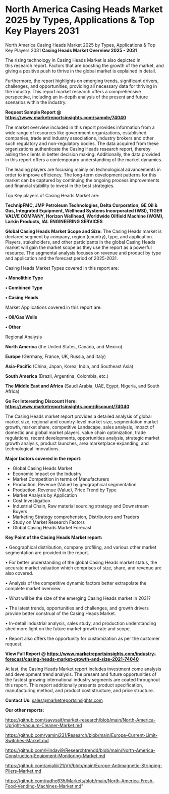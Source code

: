 # North America Casing Heads Market 2025 by Types, Applications & Top Key Players 2031
North America Casing Heads Market 2025 by Types, Applications & Top Key Players 2031
<Strong> Casing Heads Market Overview 2025 - 2031</strong>

The rising technology in Casing Heads Market is also depicted in this research report. Factors that are boosting the growth of the market, and giving a positive push to thrive in the global market is explained in detail.

Furthermore, the report highlights on emerging trends, significant drivers, challenges, and opportunities, providing all necessary data for thriving in the industry. This report market research offers a comprehensive perspective, including an in-depth analysis of the present and future scenarios within the industry.

<strong>Request Sample Report @ <a href=https://www.marketreportsinsights.com/sample/74040>https://www.marketreportsinsights.com/sample/74040</a></strong>

The market overview included in this report provides information from a wide range of resources like government organizations, established companies, trade and industry associations, industry brokers and other such regulatory and non-regulatory bodies. The data acquired from these organizations authenticate the Casing Heads research report, thereby aiding the clients in better decision making. Additionally, the data provided in this report offers a contemporary understanding of the market dynamics.

The leading players are focusing mainly on technological advancements in order to improve efficiency. The long-term development patterns for this market can be captured by continuing the ongoing process improvements and financial stability to invest in the best strategies.

Top Key players of Casing Heads Market are:

<strong>TechnipFMC, JMP Petroleum Technologies, Delta Corporation, GE Oil & Gas, Integrated Equipment, Wellhead Systems Incorporated (WSI), TIGER VALVE COMPANY, Horizon Wellhead, Worldwide Oilfield Machine (WOM), Larkin Products, IAL ENGINEERING SERVICES</strong>

<strong><b>Global Casing Heads Market Scope and Size:</b></strong>
The Casing Heads market is declared segment by company, region (country), type, and application. Players, stakeholders, and other participants in the global Casing Heads market will gain the market scope as they use the report as a powerful resource. The segmental analysis focuses on revenue and product by type and application and the forecast period of 2025-2031.

Casing Heads Market Types covered in this report are:

<strong>• Monolithic Type

• Combined Type

• Casing Heads</strong>

Market Applications covered in this report are:

<strong>• Oil/Gas Wells

• Other</strong> 

Regional Analysis

<strong>North America</strong> (the United States, Canada, and Mexico)

<strong>Europe</strong> (Germany, France, UK, Russia, and Italy)

<strong>Asia-Pacific</strong> (China, Japan, Korea, India, and Southeast Asia)

<strong>South America</strong> (Brazil, Argentina, Colombia, etc.)

<strong>The Middle East and Africa</strong> (Saudi Arabia, UAE, Egypt, Nigeria, and South Africa)

<strong>Go For Interesting Discount Here: <a href=https://www.marketreportsinsights.com/discount/74040>https://www.marketreportsinsights.com/discount/74040</a></strong>

The Casing Heads market report provides a detailed analysis of global market size, regional and country-level market size, segmentation market growth, market share, competitive Landscape, sales analysis, impact of domestic and global market players, value chain optimization, trade regulations, recent developments, opportunities analysis, strategic market growth analysis, product launches, area marketplace expanding, and technological innovations.

<strong><b>Major factors covered in the report:</b></strong>
<ul>
  <li>Global Casing Heads Market </li>
  <li>Economic Impact on the Industry</li>
  <li>Market Competition in terms of Manufacturers</li>
  <li>Production, Revenue (Value) by geographical segmentation</li>
  <li>Production, Revenue (Value), Price Trend by Type</li>
  <li>Market Analysis by Application</li>
  <li>Cost Investigation</li>
  <li>Industrial Chain, Raw material sourcing strategy and Downstream Buyers</li>
  <li>Marketing Strategy comprehension, Distributors and Traders</li>
  <li>Study on Market Research Factors</li>
  <li>Global Casing Heads Market Forecast</li>
</ul>

<strong><b>Key Point of the Casing Heads Market report:</b></strong>

• Geographical distribution, company profiling, and various other market segmentation are provided in the report.

• For better understanding of the global Casing Heads market status, the accurate market valuation which comprises of size, share, and revenue are also covered.

• Analysis of the competitive dynamic factors better extrapolate the complete market overview

• What will be the size of the emerging Casing Heads market in 2031?

• The latest trends, opportunities and challenges, and growth drivers provide better construal of the Casing Heads Market.

• In-detail industrial analysis, sales study, and production understanding shed more light on the future market growth rate and scope.

• Report also offers the opportunity for customization as per the customer request.

<strong><b>View Full Report @ <a href=https://www.marketreportsinsights.com/industry-forecast/casing-heads-market-growth-and-size-2021-74040>https://www.marketreportsinsights.com/industry-forecast/casing-heads-market-growth-and-size-2021-74040</a></b></strong>


At last, the Casing Heads Market report includes investment come analysis and development trend analysis. The present and future opportunities of the fastest growing international industry segments are coated throughout this report. This report additionally presents product specification, manufacturing method, and product cost structure, and price structure.

<strong>Contact Us:</strong>
sales@marketreportsinsights.com

<strong>Our other reports:</strong>

<a href=https://github.com/sayysaif/market-research/blob/main/North-America-Upright-Vacuum-Cleaner-Market.md>https://github.com/sayysaif/market-research/blob/main/North-America-Upright-Vacuum-Cleaner-Market.md</a>

<a href=https://github.com/yamini231/Research/blob/main/Europe-Current-Limit-Switches-Market.md>https://github.com/yamini231/Research/blob/main/Europe-Current-Limit-Switches-Market.md</a>

<a href=https://github.com/Hindavi9/Researchtrendd/blob/main/North-America-Construction-Equipment-Monitoring-Market.md>https://github.com/Hindavi9/Researchtrendd/blob/main/North-America-Construction-Equipment-Monitoring-Market.md</a>

<a href=https://github.com/anjaliiii21/VV/blob/main/Europe-Antimagnetic-Stripping-Pliers-Market.md>https://github.com/anjaliiii21/VV/blob/main/Europe-Antimagnetic-Stripping-Pliers-Market.md</a>

<a href=https://github.com/radhe635/Markets/blob/main/North-America-Fresh-Food-Vending-Machines-Market.md>https://github.com/radhe635/Markets/blob/main/North-America-Fresh-Food-Vending-Machines-Market.md</a>"
